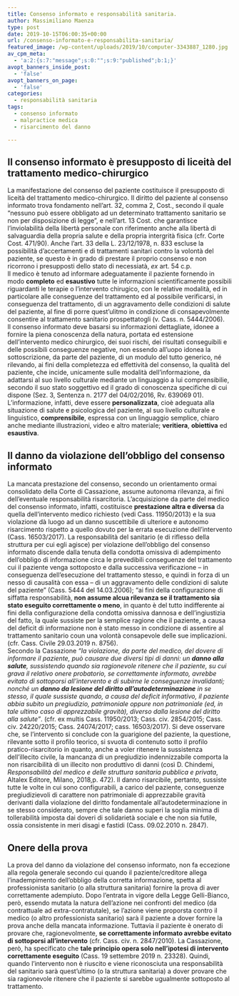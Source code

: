 ```yaml
---
title: Consenso informato e responsabilità sanitaria.
author: Massimiliano Maenza
type: post
date: 2019-10-15T06:00:35+00:00
url: /consenso-informato-e-responsabilita-sanitaria/
featured_image: /wp-content/uploads/2019/10/computer-3343887_1280.jpg
av_cpm_meta:
  - 'a:2:{s:7:"message";s:0:"";s:9:"published";b:1;}'
avopt_banners_inside_post:
  - 'false'
avopt_banners_on_page:
  - 'false'
categories:
  - responsabilità sanitaria
tags:
  - consenso informato
  - malpractice medica
  - risarcimento del danno

---
```

## Il consenso informato è presupposto di liceità del trattamento medico-chirurgico

La manifestazione del consenso del paziente costituisce il presupposto di liceità del trattamento medico-chirurgico. Il diritto del paziente al consenso informato trova fondamento nell&#8217;art. 32, comma 2, Cost., secondo il quale &#8220;nessuno può essere obbligato ad un determinato trattamento sanitario se non per disposizione di legge&#8221;, e nell&#8217;art. 13 Cost. che garantisce l&#8217;inviolabilità della libertà personale con riferimento anche alla libertà di salvaguardia della propria salute e della propria intergrità fisica (cfr. Corte Cost. 471/90). Anche l&#8217;art. 33 della L. 23/12/1978, n. 833 escluse la possibilità d&#8217;accertamenti e di trattamenti sanitari contro la volontà del paziente, se questo è in grado di prestare il proprio consenso e non ricorrono i presupposti dello stato di necessiatà, _ex_ art. 54 c.p.  
Il medico è tenuto ad informare adeguatamente il paziente fornendo in modo **completo** ed **esaustivo** tutte le informazioni scientificamente possibili riguardanti le terapie o l&#8217;intervento chirugico, con le relative modalità, ed in particolare alle conseguenze del trattamento ed al possibile verificarsi, in conseguenza del trattamento, di un aggravamento delle condizioni di salute del paziente, al fine di porre quest&#8217;ulitmo in condizione di consapevolmente consentire al trattamento sanitario prospettatogli (v. Cass. n. 5444/2006).  
Il consenso informato deve basarsi su informazioni dettagliate, idonee a fornire la piena conoscenza della natura, portata ed estensione dell&#8217;intervento medico chirurgico, dei suoi rischi, dei risultati conseguibili e delle possibili conseguenze negative, non essendo all&#8217;uopo idonea la sottoscrizione, da parte del paziente, di un modulo del tutto generico, né rilevando, ai fini della completezza ed effettività del consenso, la qualità del paziente, che incide, unicamente sulle modalità dell&#8217;informazione, da adattarsi al suo livello culturale mediante un linguaggio a lui comprensibilie, secondo il suo stato soggettivo ed il grado di conoscenza specifiche di cui dispone (Sez. 3, Sentenza n. 2177 del 04/02/2016, Rv. 639069 01).  
L&#8217;informazione, infatti, deve essere **personalizzata**, cioè adeguata alla situazione di salute e psicologica del paziente, al suo livello culturale e linguistico, **comprensibile**, espressa con un linguaggio semplice, chiaro anche mediante illustrazioni, video e altro materiale; **veritiera**, **obiettiva** ed **esaustiva**.

## Il danno da violazione dell&#8217;obbligo del consenso informato

La mancata prestazione del consenso, secondo un orientamento ormai consolidato della Corte di Cassazione, assume autonoma rilevanza, ai fini dell&#8217;eventuale responsabilità risarcitoria. L&#8217;acquisizione da parte del medico del consenso informato, infatti, costituisce **prestazione altra e diversa** da quella dell&#8217;intervento medico richiesto (vedi Cass. 11950/2013) e la sua violazione dà luogo ad un danno suscettibile di ulteriore e autonomo risarcimento rispetto a quello dovuto per la errata esecuzione dell&#8217;intervento (Cass. 16503/2017). La responsabilità del sanitario (e di riflesso della struttura per cui egli agisce) per violazione dell&#8217;obbligo del consenso informato discende dalla tenuta della condotta omissiva di adempimento dell&#8217;obbligo di informazione circa le prevedibili conseguenze del trattamento cui il paziente venga sottoposto e dalla successiva verificazione &#8211; in conseguenza dell&#8217;esecuzione del trattamento stesso, e quindi in forza di un nesso di causalità con essa &#8211; di un aggravamento delle condizioni di salute del paziente&#8221; (Cass. 5444 del 14.03.2006); &#8220;ai fini della configurazione di siffatta responsabilità, **non assume alcua rilevanza se il trattamento sia stato eseguito correttamente o meno**, in quanto è del tutto indifferente ai fini della configurazione della condotta omissiva dannosa e dell&#8217;ingiustizia del fatto, la quale sussiste per la semplice ragione che il paziente, a causa del deficit di informazione non è stato messo in condizione di assentire al trattamento sanitario coun una volontà consapevole delle sue implicazioni. (cfr. Cass. Civile 29.03.2019 n. 8756).  
Secondo la Cassazione _&#8220;la violazione, da parte del medico, del dovere di informare il paziente, può causare due diversi tipi di danni: un **danno alla salute**, sussistendo quando sia ragionevole ritenere che il paziente, su cui grava il relativo onere probatorio, se correttamente informato, avrebbe evitato di sottoporsi all&#8217;intervento e di subirne le conseguenze invalidanti; nonché un **danno da lesione del diritto all&#8217;autodeterminazione** in se stesso, il quale sussiste quando, a causa del deficit informativo, il paziente abbia subito un pregiudizio, patrimoniale oppure non patrimoniale (ed, in tale ultimo caso di apprezzabile gravità), diverso dalla lesione del diritto alla salute&#8221;_. (cfr. ex multis Cass. 11950/2013; Cass. civ. 2854/2015; Cass. civ. 24220/2015; Cass. 24074/2017; cass. 16503/2017). Si deve osservare che, se l&#8217;intervento si conclude con la guarigione del paziente, la questione, rilevante sotto il profilo teorico, si svuota di contenuto sotto il profilo pratico-risarcitorio in quanto, anche a voler ritenere la sussistenza dell&#8217;illecito civile, la mancanza di un pregiudizio indennizzabile comporta la non risarcibilità di un illecito non produttivo di danni (così D. Chindemi, _Responsabilità del medico e delle struttura sanitaria pubblica e privata_, Altalex Editore, Milano, 2018,p. 472). Il danno risarcibile, pertanto, sussiste tutte le volte in cui sono configurabili, a carico del paziente, conseguenze pregiudizievoli di carattere non patrimoniale di apprezzabile gravità derivanti dalla violazione del diritto fondamentale all&#8217;autodeterminazione in se stesso considerato, sempre che tale danno superi la soglia minima di tollerabilità imposta dai doveri di solidarietà sociale e che non sia futile, ossia consistente in meri disagi e fastidi (Cass. 09.02.2010 n. 2847). 

## Onere della prova

La prova del danno da violazione del consenso informato, non fa eccezione alla regola generale secondo cui quando il paziente/creditore allega l&#8217;inadempimento dell&#8217;obbligo della corretta informazione, spetta al professionista sanitario (o alla struttura sanitaria) fornire la prova di aver correttamente adempiuto. Dopo l&#8217;entrata in vigore della Legge Gelli-Bianco, però, essendo mutata la natura dell&#8217;azione nei confronti del medico (da contrattuale ad extra-contratutale), se l&#8217;azione viene proporsta contro il medico (o altro professionista sanitario) sarà il paziente a dover fornire la prova anche della mancata informazione. Tuttavia il paziente è onerato di provare che, ragionevolmente, **se correttamente informato avrebbe evitato di sottoporsi all&#8217;intervento** (cfr. Cass. civ. n. 2847/2010). La Cassazione, però, ha specificato che **tale principio opera solo nell&#8217;ipotesi di intervento correttamente eseguito** (Cass. 19 settembre 2019 n. 23328). Quindi, quando l&#8217;intervento non è riuscito e viene riconosciuta una responsabilità del sanitario sarà quest&#8217;ultimo (o la struttura sanitaria) a dover provare che sia ragionevole ritenere che il paziente si sarebbe ugualmente sottoposto al trattamento.
